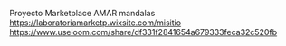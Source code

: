 
Proyecto Marketplace AMAR mandalas
https://laboratoriamarketp.wixsite.com/misitio
https://www.useloom.com/share/df331f2841654a679333feca32c520fb


